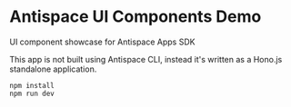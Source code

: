 # Antispace UI Components Demo

UI component showcase for Antispace Apps SDK

This app is not built using Antispace CLI, instead it's written as a Hono.js standalone application.

```
npm install
npm run dev
```
